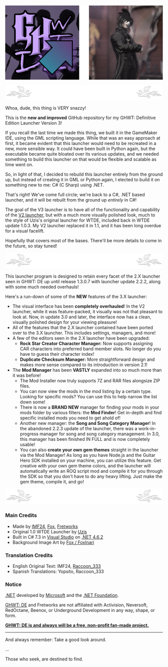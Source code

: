<!-- - - - - - - - - - - - - - - - - - - - - - - -->
<!--
    GHWT: Definitive Edition Launcher V3 Readme
    Written by IMF24
-->
<!-- - - - - - - - - - - - - - - - - - - - - - - -->
<!--

-->
<!-- - - - - - - - - - - - - - - - - - - - - - - -->
<!-- -- TOP ICON GROUP - - - - - - - - - - - - - -->
<!-- - - - - - - - - - - - - - - - - - - - - - - -->
<div align="center">

![](readme_assets/icon_logo_group.png)

</div>

<!-- - - - - - - - - - - - - - - - - - - - - - - -->
<!-- -- TOP BANNER - - - - - - - - - - - - - - - -->
<!-- - - - - - - - - - - - - - - - - - - - - - - -->
<div align="center">

![](readme_assets/readme_banner_title.png)

</div>

Whoa, dude, this thing is VERY snazzy!

This is the **new and improved** GitHub repository for my GHWT: Definitive Edition Launcher Version 3!

If you recall the last time we made this thing, we built it in the GameMaker IDE, using the GML scripting language. While that was an easy approach at first, it became evident that this launcher would need to be recreated in a new, more sensible way. It could have been built in Python again, but the executable became quite bloated over its various updates, and we needed something to build this launcher on that would be flexible and scalable as time went on.

So, in light of that, I decided to rebuild this launcher entirely from the ground up, but instead of creating it in GML or Python again, I elected to build it on something new to me: C# (C Sharp) using .NET.

That's right! We've come full circle; we're back to a C#, .NET based launcher, and it will be rebuilt from the ground up *entirely* in C#!

The goal of the V3 launcher is to have all of the functionality and capability of the [V2 launcher](https://github.com/IMF24/WTDE-Launcher), but with a much more visually polished look, much to the style of Uzis's original launcher for WTDE, included back in WTDE update 1.0.3. My V2 launcher replaced it in 1.1, and it has been long overdue for a visual facelift.

Hopefully that covers most of the bases. There'll be more details to come in the future, so stay tuned!

<!-- - - - - - - - - - - - - - - - - - - - - - - -->
<!-- -- NEW AND RETURNING FEATURES BANNER -- - - -->
<!-- - - - - - - - - - - - - - - - - - - - - - - -->
<div align="center">

![](readme_assets/readme_banner_features.png)

</div>

This launcher program is designed to retain every facet of the 2.X launcher seen in GHWT: DE up until release 1.3.0.7 with launcher update 2.2.2, along with some much needed overhauls!

Here's a run-down of some of the **NEW** features of the 3.X launcher:
- The visual interface has been **completely overhauled**! In the V2 launcher, while it was feature-packed, it visually was not that pleasant to look at. Now, in update 3.0 and later, the interface now has a clean, visually polished design for your viewing pleasure!
- All of the features that the 2.X launcher contained have been ported over to the 3.X launcher. This includes settings, managers, and more!
- A few of the editors seen in the 2.X launcher have been upgraded:
  - **Rock Star Creator Character Manager:** Now supports assigning CAR characters into preferred band member slots. No longer do you have to guess their character index!
  - **Duplicate Checksum Manager:** More straightforward design and makes more sense compared to its introduction in version 2.1!
- The **Mod Manager** has been **VASTLY** expanded into so much more than it was before!
  - The Mod Installer now truly supports 7Z and RAR files alongsize ZIP files.
  - You can now view the mods in the mod listing by a certain type. Looking for specific mods? You can use this to help narrow the list down some!
  - There is now a **BRAND NEW** manager for finding your mods in your mods folder by various filters: the **Mod Finder**! Get in-depth and find specific installed mods you need to get ahold of!
  - Another new manager: the **Song and Song Category Manager**! In the abandoned 2.2.3 update of the launcher, there was a work-in-progress manager for song and song category management. In 3.0, this manager has been finished IN FULL and is now completely usable!
  - You can also **create your own gem themes** straight in the launcher via the Mod Manager! As long as you have Node.js and the Guitar Hero SDK installed on your machine, you can utilize this feature. Get creative with your own gem theme colors, and the launcher will automatically write an ROQ script mod and compile it for you through the SDK so that you don't have to do any heavy lifting. Just make the gem theme, compile it, and go!

<!-- - - - - - - - - - - - - - - - - - - - - - - -->
<!-- -- CREDITS BANNER - - - - - - - - - - - - - -->
<!-- - - - - - - - - - - - - - - - - - - - - - - -->
<div align="center">

![](readme_assets/readme_banner_credits.png)

</div>

### Main Credits
- Made by [IMF24](https://youtube.com/@IMF24), [Fox](https://youtube.com/@Fox-Inari), [Fretworks](https://gitgud.io/fretworks)
- Original 1.0 WTDE Launcher by [Uzis](https://youtube.com/@ImUzis)
- Built in C# 7.3 in [Visual Studio](https://visualstudio.microsoft.com) on [.NET 4.6.2](https://dot.net)
- Background Image Art by [Fox / FoxInari](https://youtube.com/@Fox-Inari)

### Translation Credits
- English Original Text: IMF24, [Raccoon_333](https://youtube.com/@Raccoon_333)
- Spanish Translations: Yopsito, Raccoon_333

### Notice
[.NET](https://dot.net) developed by [Microsoft](https://microsoft.com) and the [.NET Foundation](https://dotnetfoundation.org).

[GHWT: DE](https://ghwt.de) and Fretworks are not affiliated with Activision, Neversoft, RedOctane, Beenox, or Underground Development in any way, shape, or form.

<u>**GHWT: DE is and always will be a free, non-profit fan-made project.**</u>

------------------------

And always remember: Take a good look around.

...

Those who seek, are destined to find.
